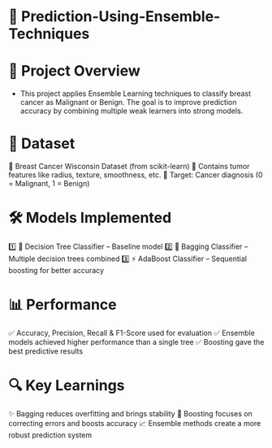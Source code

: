 # 🎯 Prediction-Using-Ensemble-Techniques

# 🧠 Project Overview

- This project applies Ensemble Learning techniques to classify breast cancer as Malignant or Benign. The goal is to improve prediction accuracy by combining multiple weak learners into strong models.

# 📂 Dataset

🔸 Breast Cancer Wisconsin Dataset (from scikit-learn)
🔹 Contains tumor features like radius, texture, smoothness, etc.
🎯 Target: Cancer diagnosis (0 = Malignant, 1 = Benign)

# 🛠️ Models Implemented

1️⃣ 🌳 Decision Tree Classifier – Baseline model
2️⃣ 🤝 Bagging Classifier – Multiple decision trees combined
3️⃣ ⚡ AdaBoost Classifier – Sequential boosting for better accuracy

# 📊 Performance

✅ Accuracy, Precision, Recall & F1-Score used for evaluation
✅ Ensemble models achieved higher performance than a single tree
✅ Boosting gave the best predictive results

# 🔍 Key Learnings

✨ Bagging reduces overfitting and brings stability
🚀 Boosting focuses on correcting errors and boosts accuracy
📈 Ensemble methods create a more robust prediction system


